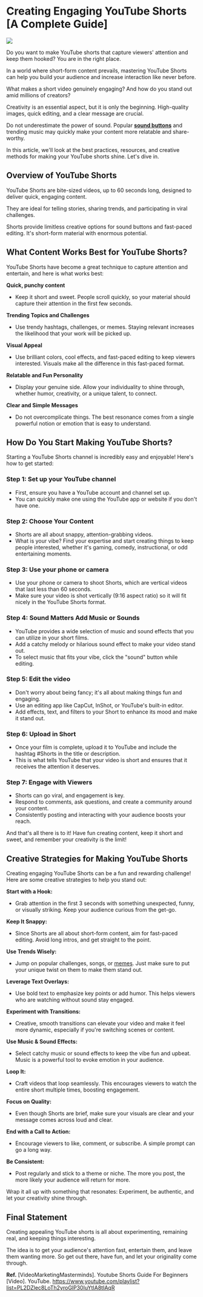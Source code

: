 # Creating Engaging YouTube Shorts [A Complete Guide]

<img src="https://i.ibb.co/PsyC7Sr3/youtube-shorts.jpg">

Do you want to make YouTube shorts that capture viewers' attention and keep them hooked? You are in the right place.

In a world where short-form content prevails, mastering YouTube Shorts can help you build your audience and increase interaction like never before. 

What makes a short video genuinely engaging? And how do you stand out amid millions of creators?

Creativity is an essential aspect, but it is only the beginning. High-quality images, quick editing, and a clear message are crucial. 

Do not underestimate the power of sound. Popular **<a href="https://soundbuttons.org/">sound buttons</a>** and trending music may quickly make your content more relatable and share-worthy. 

In this article, we'll look at the best practices, resources, and creative methods for making your YouTube shorts shine. Let's dive in.

## Overview of YouTube Shorts

YouTube Shorts are bite-sized videos, up to 60 seconds long, designed to deliver quick, engaging content. 

They are ideal for telling stories, sharing trends, and participating in viral challenges. 

Shorts provide limitless creative options for sound buttons and fast-paced editing. It's short-form material with enormous potential.

## What Content Works Best for YouTube Shorts?

YouTube Shorts have become a great technique to capture attention and entertain, and here is what works best:

**Quick, punchy content**

* Keep it short and sweet. People scroll quickly, so your material should capture their attention in the first few seconds.

**Trending Topics and Challenges**

* Use trendy hashtags, challenges, or memes. Staying relevant increases the likelihood that your work will be picked up.

**Visual Appeal**

* Use brilliant colors, cool effects, and fast-paced editing to keep viewers interested. Visuals make all the difference in this fast-paced format.

**Relatable and Fun Personality**

* Display your genuine side. Allow your individuality to shine through, whether humor, creativity, or a unique talent, to connect.

**Clear and Simple Messages**

* Do not overcomplicate things. The best resonance comes from a single powerful notion or emotion that is easy to understand.

## How Do You Start Making YouTube Shorts?

Starting a YouTube Shorts channel is incredibly easy and enjoyable! Here's  how to get started:

### Step 1: Set up your YouTube channel

* First, ensure you have a YouTube account and channel set up. 
* You can quickly make one using the YouTube app or website if you don't have one.

### Step 2: Choose Your Content

* Shorts are all about snappy, attention-grabbing videos. 
* What is your vibe? Find your expertise and start creating things to keep people interested, whether it's gaming, comedy, instructional, or odd entertaining moments.

### Step 3: Use your phone or camera

* Use your phone or camera to shoot Shorts, which are vertical videos that last less than 60 seconds.
* Make sure your video is shot vertically (9:16 aspect ratio) so it will fit nicely in the YouTube Shorts format.

### Step 4: Sound Matters Add Music or Sounds

* YouTube provides a wide selection of music and sound effects that you can utilize in your short films.
* Add a catchy melody or hilarious sound effect to make your video stand out.
* To select music that fits your vibe, click the "sound" button while editing.

### Step 5: Edit the video

* Don't worry about being fancy; it's all about making things fun and engaging.
* Use an editing app like CapCut, InShot, or YouTube's built-in editor.
* Add effects, text, and filters to your Short to enhance its mood and make it stand out.

### Step 6: Upload in Short

* Once your film is complete, upload it to YouTube and include the hashtag #Shorts in the title or description.
* This is what tells YouTube that your video is short and ensures that it receives the attention it deserves.

### Step 7: Engage with Viewers

* Shorts can go viral, and engagement is key.
* Respond to comments, ask questions, and create a community around your content.
* Consistently posting and interacting with your audience boosts your reach.

And that's all there is to it! Have fun creating content, keep it short and sweet, and remember your creativity is the limit!

## Creative Strategies for Making YouTube Shorts

Creating engaging YouTube Shorts can be a fun and rewarding challenge! Here are some creative strategies to help you stand out:

**Start with a Hook:** 

* Grab attention in the first 3 seconds with something unexpected, funny, or visually striking. Keep your audience curious from the get-go.

**Keep It Snappy:** 

* Since Shorts are all about short-form content, aim for fast-paced editing. Avoid long intros, and get straight to the point.

**Use Trends Wisely:** 

* Jump on popular challenges, songs, or <a href="https://en.wikipedia.org/wiki/Meme">memes</a>. Just make sure to put your unique twist on them to make them stand out.

**Leverage Text Overlays:** 

* Use bold text to emphasize key points or add humor. This helps viewers who are watching without sound stay engaged.

**Experiment with Transitions:** 

* Creative, smooth transitions can elevate your video and make it feel more dynamic, especially if you're switching scenes or content.

**Use Music & Sound Effects:** 

* Select catchy music or sound effects to keep the vibe fun and upbeat. Music is a powerful tool to evoke emotion in your audience.

**Loop It:** 

* Craft videos that loop seamlessly. This encourages viewers to watch the entire short multiple times, boosting engagement.

**Focus on Quality:** 

* Even though Shorts are brief, make sure your visuals are clear and your message comes across loud and clear.

**End with a Call to Action:** 

* Encourage viewers to like, comment, or subscribe. A simple prompt can go a long way.

**Be Consistent:** 

* Post regularly and stick to a theme or niche. The more you post, the more likely your audience will return for more.

Wrap it all up with something that resonates: Experiment, be authentic, and let your creativity shine through.

## Final Statement 

Creating appealing YouTube shorts is all about experimenting, remaining real, and keeping things interesting. 

The idea is to get your audience's attention fast, entertain them, and leave them wanting more. So get out there, have fun, and let your originality come through.




**Ref.** [VideoMarketingMasterminds]. Youtube Shorts Guide For Beginners [Video]. YouTube. https://www.youtube.com/playlist?list=PL2DZlec8LoTh2yroGlP30IuYtIA8tIAqR
